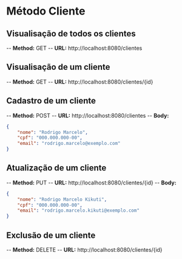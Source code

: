 # Método Cliente

## Visualisação de todos os clientes
-- **Method:** GET
-- **URL:** http://localhost:8080/clientes

## Visualisação de um cliente
-- **Method:** GET
-- **URL:** http://localhost:8080/clientes/{id}

## Cadastro de um cliente
-- **Method:** POST
-- **URL:** http://localhost:8080/clientes
-- **Body:** 

```json
{
    "nome": "Rodrigo Marcelo",
    "cpf": "000.000.000-00",
    "email": "rodrigo.marcelo@exemplo.com"
}
```

## Atualização de um cliente
-- **Method:** PUT
-- **URL:** http://localhost:8080/clientes/{id}
-- **Body:** 

```json
{
    "nome": "Rodrigo Marcelo Kikuti",
    "cpf": "000.000.000-00",
    "email": "rodrigo.marcelo.kikuti@exemplo.com"
}
```

## Exclusão de um cliente
-- **Method:** DELETE
-- **URL:** http://localhost:8080/clientes/{id}